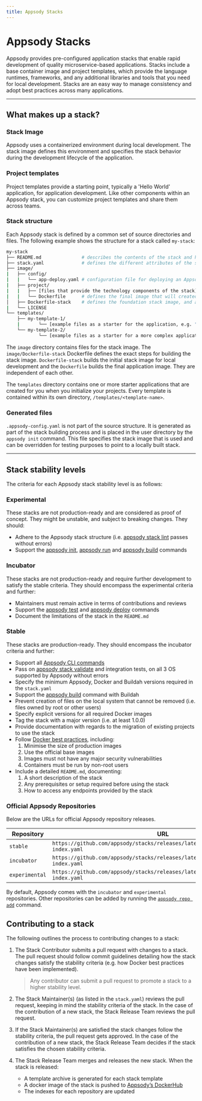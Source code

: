 ```yaml
---
title: Appsody Stacks
---
```


# Appsody Stacks

Appsody provides pre-configured application stacks that enable rapid development of quality microservice-based applications. Stacks include a base container image and project templates, which provide the language runtimes, frameworks, and any additional libraries and tools that you need for local development. Stacks are an easy way to manage consistency and adopt best practices across many applications.

---

## What makes up a stack?

### Stack Image

Appsody uses a containerized environment during local development. The stack image defines this environment and specifies the stack behavior during the development lifecycle of the application.  

### Project templates
Project templates provide a starting point, typically a 'Hello World' application, for application development. Like other components within an Appsody stack, you can customize project templates and share them across teams.  

### Stack structure

Each Appsody stack is defined by a common set of source directories and files. The following example shows the structure for a stack called `my-stack`:

```bash
my-stack
├── README.md               # describes the contents of the stack and how it should be used
├── stack.yaml              # defines the different attributes of the stack and which template the stack should use by default
├── image/
|   ├── config/
|   |   └── app-deploy.yaml # configuration file for deploying an Appsody project using the Appsody Operator
|   ├── project/
|   |   ├── [files that provide the technology components of the stack]
|   |   └── Dockerfile      # defines the final image that will created by the appsody build command
│   ├── Dockerfile-stack    # defines the foundation stack image, and a set of environment variables for the local development cycle
|   └── LICENSE
└── templates/
    ├── my-template-1/
    |       └── [example files as a starter for the application, e.g. "hello world"]
    └── my-template-2/
            └── [example files as a starter for a more complex application]

```

The `image` directory contains files for the stack image. The `image/Dockerfile-stack` Dockerfile defines the exact steps for building the stack image. `Dockerfile-stack` builds the initial stack image for local development and the `Dockerfile` builds the final application image. They are independent of each other.

The `templates` directory contains one or more starter applications that are created for you when you initialize your projects. Every template is contained within its own directory, `/templates/<template-name>`.

### Generated files

`.appsody-config.yaml` is not part of the source structure. It is generated as part of the stack building process and is placed in the user directory by the `appsody init` command. This file specifies the stack image that is used and can be overridden for testing purposes to point to a locally built stack.

---

## Stack stability levels

The criteria for each Appsody stack stability level is as follows:

### Experimental
These stacks are not production-ready and are considered as proof of concept. They might be unstable, and subject to breaking changes. They should:
- Adhere to the Appsody stack structure (i.e. [appsody stack lint](/docs/using-appsody/cli-commands#appsody-stack-lint) passes without errors)
- Support the [appsody init](/docs/using-appsody/cli-commands#appsody-init), [appsody run](/docs/using-appsody/cli-commands#appsody-run) and [appsody build](/docs/using-appsody/cli-commands#appsody-build) commands

### Incubator
These stacks are not production-ready and require further development to satisfy the stable criteria. They should encompass the experimental criteria and further:
- Maintainers must remain active in terms of contributions and reviews
- Support the [appsody test](/docs/using-appsody/cli-commands#appsody-test) and [appsody deploy](/docs/using-appsody/cli-commands#appsody-deploy) commands
- Document the limitations of the stack in the `README.md`

### Stable
These stacks are production-ready. They should encompass the incubator criteria and further:
- Support all [Appsody CLI commands](/docs/using-appsody/cli-commands)
- Pass on [appsody stack validate](/docs/using-appsody/cli-commands#appsody-stack-validate) and integration tests, on all 3 OS supported by Appsody without errors
- Specify the minimum Appsody, Docker and Buildah versions required in the `stack.yaml`
- Support the [appsody build](/docs/using-appsody/cli-commands#appsody-build) command with Buildah
- Prevent creation of files on the local system that cannot be removed (i.e. files owned by root or other users)
- Specify explicit versions for all required Docker images
- Tag the stack with a major version (i.e. at least 1.0.0)
- Provide documentation with regards to the migration of existing projects to use the stack
- Follow [Docker best practices](https://docs.docker.com/develop/develop-images/dockerfile_best-practices/), including:
    1. Minimise the size of production images 
    2. Use the official base images 
    3. Images must not have any major security vulnerabilities
    4. Containers must be run by non-root users
- Include a detailed `README.md`, documenting:
    1. A short description of the stack
    2. Any prerequisites or setup required before using the stack
    3. How to access any endpoints provided by the stack

### Official Appsody Repositories

Below are the URLs for official Appsody repository releases.

| Repository     | URL                                                                                  |
| -------------- | ------------------------------------------------------------------------------------ |
| `stable`       | `https://github.com/appsody/stacks/releases/latest/download/stable-index.yaml`       |
| `incubator`    | `https://github.com/appsody/stacks/releases/latest/download/incubator-index.yaml`    |
| `experimental` | `https://github.com/appsody/stacks/releases/latest/download/experimental-index.yaml` |

By default, Appsody comes with the `incubator` and `experimental` repositories. Other repositories can be added by running the [`appsody repo add`](/docs/using-appsody/cli-commands/#appsody-repo-add) command.

## Contributing to a stack

The following outlines the process to contributing changes to a stack:

1. The Stack Contributor submits a pull request with changes to a stack. The pull request should follow commit guidelines detailing how the stack changes satisfy the stability criteria (e.g. how Docker best practices have been implemented). 

    > Any contributor can submit a pull request to promote a stack to a higher stability level.

2. The Stack Maintainer(s) (as listed in the `stack.yaml`) reviews the pull request, keeping in mind the stability criteria of the stack. In the case of the contribution of a new stack, the Stack Release Team reviews the pull request.

3. If the Stack Maintainer(s) are satisfied the stack changes follow the stability criteria, the pull request gets approved. In the case of the contribution of a new stack, the Stack Release Team decides if the stack satisfies the chosen stability criteria.

4. The Stack Release Team merges and releases the new stack. When the stack is released:
    - A template archive is generated for each stack template
    - A docker image of the stack is pushed to [Appsody’s DockerHub](https://hub.docker.com/u/appsody)
    - The indexes for each repository are updated